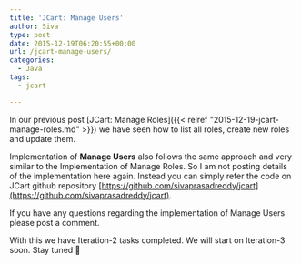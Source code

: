 ```yaml
---
title: 'JCart: Manage Users'
author: Siva
type: post
date: 2015-12-19T06:20:55+00:00
url: /jcart-manage-users/
categories:
  - Java
tags:
  - jcart

---
```

In our previous post 
[JCart: Manage Roles]({{< relref "2015-12-19-jcart-manage-roles.md" >}}) 
we have seen how to list all roles, create new roles and update them.

Implementation of **Manage Users** also follows the same approach and very similar to the Implementation of Manage Roles. So I am not posting details of the implementation here again. Instead you can simply refer the code on JCart github repository [https://github.com/sivaprasadreddy/jcart](https://github.com/sivaprasadreddy/jcart).

If you have any questions regarding the implementation of Manage Users please post a comment.

With this we have Iteration-2 tasks completed. We will start on Iteration-3 soon. Stay tuned 🙂
